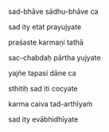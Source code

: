 sad-bhāve sādhu-bhāve ca

sad ity etat prayujyate

praśaste karmaṇi tathā

sac-chabdaḥ pārtha yujyate

yajñe tapasi dāne ca

sthitiḥ sad iti cocyate

karma caiva tad-arthīyaṁ

sad ity evābhidhīyate